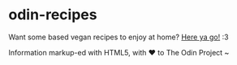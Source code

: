 # odin-recipes

Want some based vegan recipes to enjoy at home? [Here ya go!](https://raineedust.github.io/odin-recipes/) :3

Information markup-ed with HTML5, with :heart: to The Odin Project ~